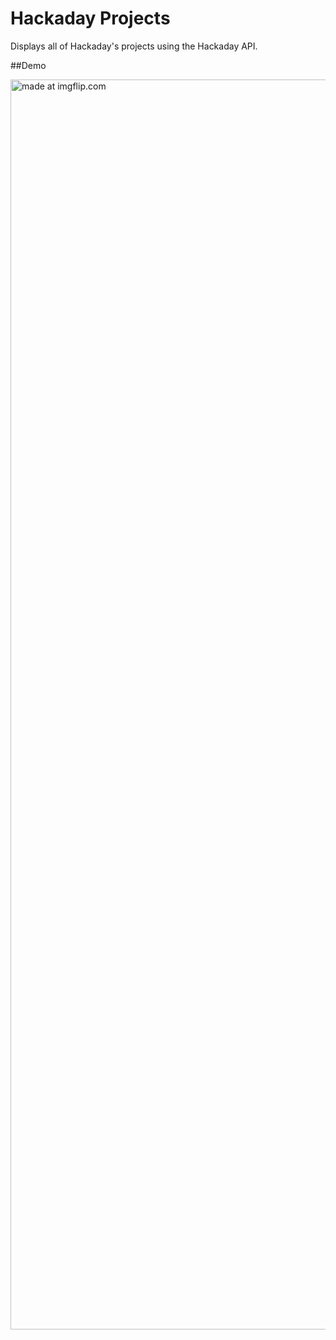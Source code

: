 # Hackaday Projects
Displays all of Hackaday's projects using the Hackaday API.

##Demo

<a href="https://imgflip.com/gif/30vzlt" width="2000px"><img width="2000px" src="https://i.imgflip.com/30vzlt.gif" title="made at imgflip.com"/></a>
